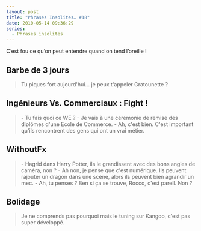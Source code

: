 ```yaml
---
layout: post
title: "Phrases Insolites… #18"
date: 2010-05-14 09:36:29
series:
  - Phrases insolites
---
```


C’est fou ce qu’on peut entendre quand on tend l’oreille&nbsp;!

<!-- more -->

## Barbe de 3 jours

> Tu piques fort aujourd'hui… je peux t'appeler Gratounette&nbsp;?

## Ingénieurs Vs. Commerciaux&nbsp;: Fight&nbsp;!

> \- Tu fais quoi ce WE&nbsp;?
> \- Je vais à une cérémonie de remise des diplômes d'une Ecole de Commerce.
> \- Ah, c'est bien. C'est important qu'ils rencontrent des gens qui ont un vrai métier.

## WithoutFx

> \- Hagrid dans Harry Potter, ils le grandissent avec des bons angles de caméra, non&nbsp;?
> \- Ah non, je pense que c'est numérique. Ils peuvent rajouter un dragon dans une scène, alors ils peuvent bien agrandir un mec.
> \- Ah, tu penses&nbsp;? Ben si ça se trouve, Rocco, c'est pareil. Non&nbsp;?

## Bolidage

> Je ne comprends pas pourquoi mais le tuning sur Kangoo, c'est pas super développé.
